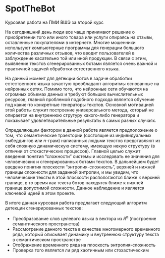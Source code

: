 # SpotTheBot
Курсовая работа на ПМИ ВШЭ за второй курс

На сегодняшний день люди все чаще принимают решение о приобретении того или иного товара или услуги опираясь на отзывы, оставленные покупателями в интернете. Многие мошенники используют компьютерные программы для генерации большого количества различных отзывов, что вводит пользователей в заблуждение касательно той или иной продукции. В связи с этим, выявление текстов сгенерированных ботами является очень важной и практичной задачей обработки естественного языка. 

На данный момент для детекции ботов в задаче обработки естественного языка зачастую
преобладают алгоритмы основанные на нейронных сетях. Помимо того, что нейронные сети обучаются на огромных объемах данных и требуют больших вычислительных ресурсов,
главной проблемой подобного подхода является обучение под какие-то конкретные генераторы текстов. Основной мотивацией этой работы служит построение универсального метода,
который не опирается на внутреннюю струтуру какого-либо генератора и показывает удовлетворительные результаты в самых разных случаях.

Определяющим фактором в данной работе является предположение о том, что семантические траектории (состоящие из индивидуальных эмбеддингов или $n$-грам) написанных
людьми текстов представляют из себя сложную динамическую систему, имеющую некую
структуру (в отличии от стохастических процессов). Главной целью служит введения понятия “сложности” системы и исследовать ее значения для человеческих и сгенерированных ботами текстов. В дальнейшем будет введено понятия плоскости “энтропия-сложность”, верхней и нижней границы сложности для заданной энтропии, и мы увидим, что человеческие
тексты в этой плоскости распологаются ближе к верхней границе, в то время как текста ботов
находятся ближе к нижней границе допустимой сложности. Данное наблюдение и является
ключевой идеей в этом проекте.

В итоге данная курсовая работа предлагает следующий алгоритм детекции сгенерированных текстов:
- Преобразование слов целевого языка в вектора из $R^n$ (построение семантического пространства)
- Рассмотрение данного текста в качестве многомерного временного ряда, который описывает динамику и внутреннюю структуру текста в семантическом пространстве
- Отображение временного ряда на плоскость энтропия-сложность
- Проверка того является ли ряд хаотичным или стохастическим
